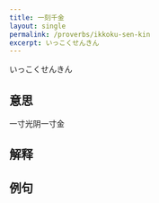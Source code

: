 ```yaml
---
title: 一刻千金
layout: single
permalink: /proverbs/ikkoku-sen-kin
excerpt: いっこくせんきん
---
```


いっこくせんきん

## 意思

一寸光阴一寸金

## 解释

## 例句

